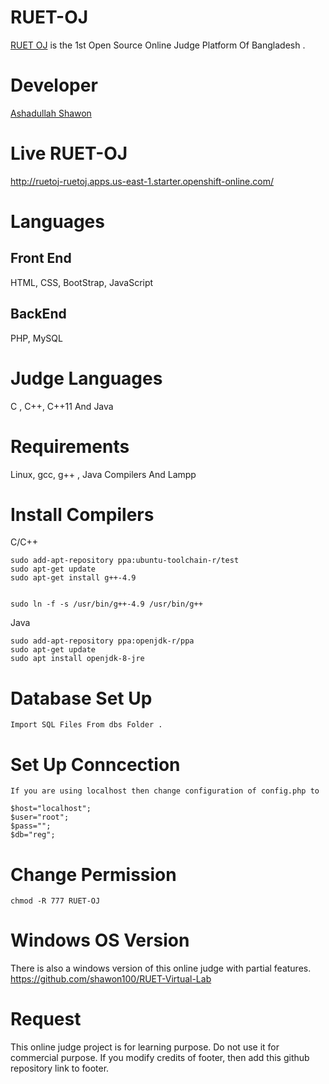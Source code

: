 # RUET-OJ

[RUET OJ](http://ruetoj-ruetoj.apps.us-east-1.starter.openshift-online.com/) is the 1st Open Source Online Judge 
Platform Of Bangladesh .



# Developer

[Ashadullah Shawon](https://www.facebook.com/ashadullah.shawon)


# Live RUET-OJ 

http://ruetoj-ruetoj.apps.us-east-1.starter.openshift-online.com/


# Languages

## Front End

HTML, CSS, BootStrap, JavaScript


## BackEnd 

PHP, MySQL


# Judge Languages
C , C++, C++11 And Java

# Requirements

Linux, gcc, g++ , Java Compilers And Lampp


# Install Compilers

C/C++
```
sudo add-apt-repository ppa:ubuntu-toolchain-r/test
sudo apt-get update
sudo apt-get install g++-4.9


sudo ln -f -s /usr/bin/g++-4.9 /usr/bin/g++

```

Java
```
sudo add-apt-repository ppa:openjdk-r/ppa  
sudo apt-get update   
sudo apt install openjdk-8-jre
```

# Database Set Up
```
Import SQL Files From dbs Folder .

```

# Set Up Conncection
```
If you are using localhost then change configuration of config.php to

$host="localhost";
$user="root";
$pass="";
$db="reg";

```
# Change Permission
```
chmod -R 777 RUET-OJ

```

# Windows OS Version
There is also a windows version of this online judge with partial features. 
https://github.com/shawon100/RUET-Virtual-Lab

# Request
This online judge project is for learning purpose. Do not use it for commercial purpose. If you modify credits of footer, then add this github repository link to footer.
